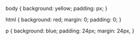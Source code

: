 body {
  background: yellow;
  padding: px;
}

html {
  background: red;
  margin: 0;
  padding: 0;
}

p {
  background: blue;
  padding: 24px;
  margin: 24px,
}


